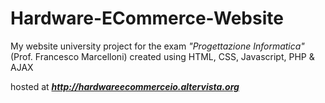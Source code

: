 # Hardware-ECommerce-Website

My website university project for the exam <i>"Progettazione Informatica"</i> (Prof. Francesco Marcelloni) created using HTML, CSS, Javascript, PHP & AJAX

hosted at <b><i>http://hardwareecommerceio.altervista.org</i></b>
